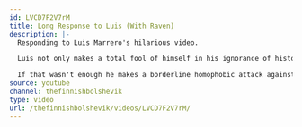 ```yaml
---
id: LVCD7F2V7rM
title: Long Response to Luis (With Raven)
description: |-
  Responding to Luis Marrero's hilarious video.

  Luis not only makes a total fool of himself in his ignorance of history, failure to understand what constitutes as evidence, but also resorts to adhominem attacks, crude propaganda tactics.

  If that wasn't enough he makes a borderline homophobic attack against me and defends Rhodesian white supremacy! I'm not even fucking kidding, its awful.
source: youtube
channel: thefinnishbolshevik
type: video
url: /thefinnishbolshevik/videos/LVCD7F2V7rM/
---
```

